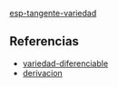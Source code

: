 [esp-tangente-variedad](pdf/esp-tangente-variedad.pdf)

## Referencias
- [variedad-diferenciable](./variedad-diferenciable.md)
- [derivacion](./derivacion.md)
